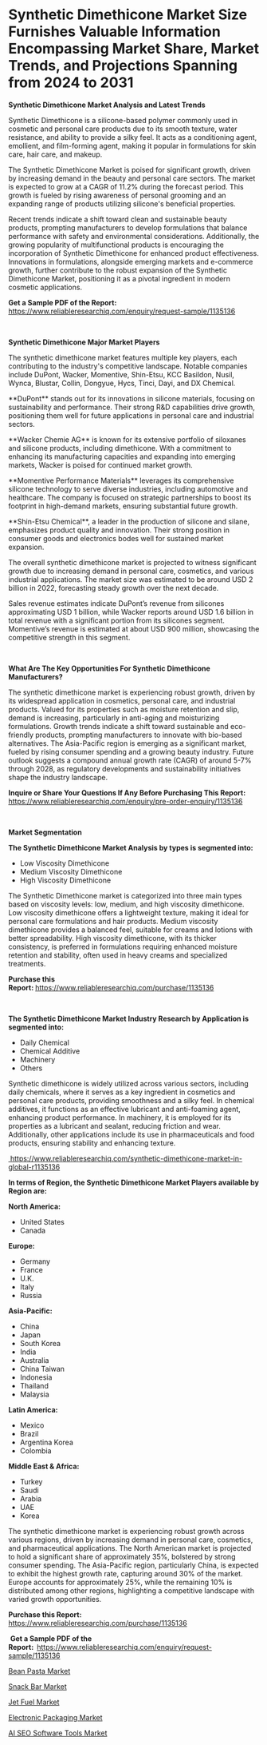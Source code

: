 <p><h1>Synthetic Dimethicone Market Size Furnishes Valuable Information Encompassing Market Share, Market Trends, and Projections Spanning from 2024 to 2031</h1></p><p><strong>Synthetic Dimethicone Market Analysis and Latest Trends</strong></p>
<p><p>Synthetic Dimethicone is a silicone-based polymer commonly used in cosmetic and personal care products due to its smooth texture, water resistance, and ability to provide a silky feel. It acts as a conditioning agent, emollient, and film-forming agent, making it popular in formulations for skin care, hair care, and makeup.</p><p>The Synthetic Dimethicone Market is poised for significant growth, driven by increasing demand in the beauty and personal care sectors. The market is expected to grow at a CAGR of 11.2% during the forecast period. This growth is fueled by rising awareness of personal grooming and an expanding range of products utilizing silicone's beneficial properties.</p><p>Recent trends indicate a shift toward clean and sustainable beauty products, prompting manufacturers to develop formulations that balance performance with safety and environmental considerations. Additionally, the growing popularity of multifunctional products is encouraging the incorporation of Synthetic Dimethicone for enhanced product effectiveness. Innovations in formulations, alongside emerging markets and e-commerce growth, further contribute to the robust expansion of the Synthetic Dimethicone Market, positioning it as a pivotal ingredient in modern cosmetic applications.</p></p>
<p><strong>Get a Sample PDF of the Report:&nbsp;</strong> <a href="https://www.reliableresearchiq.com/enquiry/request-sample/1135136?utm_campaign=114&utm_medium=2&utm_source=Github&utm_content=ia&utm_term=09102024&utm_id=synthetic-dimethicone">https://www.reliableresearchiq.com/enquiry/request-sample/1135136</a></p>
<p>&nbsp;</p>
<p><strong>Synthetic Dimethicone Major Market Players</strong></p>
<p><p>The synthetic dimethicone market features multiple key players, each contributing to the industry's competitive landscape. Notable companies include DuPont, Wacker, Momentive, Shin-Etsu, KCC Basildon, Nusil, Wynca, Blustar, Collin, Dongyue, Hycs, Tinci, Dayi, and DX Chemical.</p><p>**DuPont** stands out for its innovations in silicone materials, focusing on sustainability and performance. Their strong R&D capabilities drive growth, positioning them well for future applications in personal care and industrial sectors.</p><p>**Wacker Chemie AG** is known for its extensive portfolio of siloxanes and silicone products, including dimethicone. With a commitment to enhancing its manufacturing capacities and expanding into emerging markets, Wacker is poised for continued market growth.</p><p>**Momentive Performance Materials** leverages its comprehensive silicone technology to serve diverse industries, including automotive and healthcare. The company is focused on strategic partnerships to boost its footprint in high-demand markets, ensuring substantial future growth.</p><p>**Shin-Etsu Chemical**, a leader in the production of silicone and silane, emphasizes product quality and innovation. Their strong position in consumer goods and electronics bodes well for sustained market expansion.</p><p>The overall synthetic dimethicone market is projected to witness significant growth due to increasing demand in personal care, cosmetics, and various industrial applications. The market size was estimated to be around USD 2 billion in 2022, forecasting steady growth over the next decade.</p><p>Sales revenue estimates indicate DuPont’s revenue from silicones approximating USD 1 billion, while Wacker reports around USD 1.6 billion in total revenue with a significant portion from its silicones segment. Momentive’s revenue is estimated at about USD 900 million, showcasing the competitive strength in this segment.</p></p>
<p>&nbsp;</p>
<p><strong>What Are The Key Opportunities For Synthetic Dimethicone Manufacturers?</strong></p>
<p><p>The synthetic dimethicone market is experiencing robust growth, driven by its widespread application in cosmetics, personal care, and industrial products. Valued for its properties such as moisture retention and slip, demand is increasing, particularly in anti-aging and moisturizing formulations. Growth trends indicate a shift toward sustainable and eco-friendly products, prompting manufacturers to innovate with bio-based alternatives. The Asia-Pacific region is emerging as a significant market, fueled by rising consumer spending and a growing beauty industry. Future outlook suggests a compound annual growth rate (CAGR) of around 5-7% through 2028, as regulatory developments and sustainability initiatives shape the industry landscape.</p></p>
<p><strong>Inquire or Share Your Questions If Any Before Purchasing This Report:</strong> <a href="https://www.reliableresearchiq.com/enquiry/pre-order-enquiry/1135136?utm_campaign=114&utm_medium=2&utm_source=Github&utm_content=ia&utm_term=09102024&utm_id=synthetic-dimethicone">https://www.reliableresearchiq.com/enquiry/pre-order-enquiry/1135136</a></p>
<p>&nbsp;</p>
<p><strong>Market Segmentation</strong></p>
<p><strong>The Synthetic Dimethicone Market Analysis by types is segmented into:</strong></p>
<p><ul><li>Low Viscosity Dimethicone</li><li>Medium Viscosity Dimethicone</li><li>High Viscosity Dimethicone</li></ul></p>
<p><p>The Synthetic Dimethicone market is categorized into three main types based on viscosity levels: low, medium, and high viscosity dimethicone. Low viscosity dimethicone offers a lightweight texture, making it ideal for personal care formulations and hair products. Medium viscosity dimethicone provides a balanced feel, suitable for creams and lotions with better spreadability. High viscosity dimethicone, with its thicker consistency, is preferred in formulations requiring enhanced moisture retention and stability, often used in heavy creams and specialized treatments.</p></p>
<p><strong>Purchase this Report:&nbsp;</strong><a href="https://www.reliableresearchiq.com/purchase/1135136?utm_campaign=114&utm_medium=2&utm_source=Github&utm_content=ia&utm_term=09102024&utm_id=synthetic-dimethicone">https://www.reliableresearchiq.com/purchase/1135136</a></p>
<p>&nbsp;</p>
<p><strong>The Synthetic Dimethicone Market Industry Research by Application is segmented into:</strong></p>
<p><ul><li>Daily Chemical</li><li>Chemical Additive</li><li>Machinery</li><li>Others</li></ul></p>
<p><p>Synthetic dimethicone is widely utilized across various sectors, including daily chemicals, where it serves as a key ingredient in cosmetics and personal care products, providing smoothness and a silky feel. In chemical additives, it functions as an effective lubricant and anti-foaming agent, enhancing product performance. In machinery, it is employed for its properties as a lubricant and sealant, reducing friction and wear. Additionally, other applications include its use in pharmaceuticals and food products, ensuring stability and enhancing texture.</p></p>
<p><a href="https://www.reliableresearchiq.com/synthetic-dimethicone-market-in-global-r1135136?utm_campaign=114&utm_medium=2&utm_source=Github&utm_content=ia&utm_term=09102024&utm_id=synthetic-dimethicone">&nbsp;https://www.reliableresearchiq.com/synthetic-dimethicone-market-in-global-r1135136</a></p>
<p><strong>In terms of Region, the Synthetic Dimethicone Market Players available by Region are:</strong></p>
<p>
    <p> <strong> North America: </strong>
        <ul>
            <li>United States</li>
            <li>Canada</li>
        </ul>
        </p> 
    <p> <strong> Europe: </strong>
        <ul>
            <li>Germany</li>
            <li>France</li>
            <li>U.K.</li>
            <li>Italy</li>
            <li>Russia</li>
        </ul>
        </p> 
    <p> <strong> Asia-Pacific: </strong>
        <ul>
            <li>China</li>
            <li>Japan</li>
            <li>South Korea</li>
            <li>India</li>
            <li>Australia</li>
            <li>China Taiwan</li>
            <li>Indonesia</li>
            <li>Thailand</li>
            <li>Malaysia</li>
        </ul>
        </p> 
    <p> <strong> Latin America: </strong>
        <ul>
            <li>Mexico</li>
            <li>Brazil</li>
            <li>Argentina Korea</li>
            <li>Colombia</li>
        </ul>
        </p> 
    <p> <strong> Middle East & Africa: </strong>
        <ul>
            <li>Turkey</li>
            <li>Saudi</li>
            <li>Arabia</li>
            <li>UAE</li>
            <li>Korea</li>
        </ul>
    </p>
    </p>
<p><p>The synthetic dimethicone market is experiencing robust growth across various regions, driven by increasing demand in personal care, cosmetics, and pharmaceutical applications. The North American market is projected to hold a significant share of approximately 35%, bolstered by strong consumer spending. The Asia-Pacific region, particularly China, is expected to exhibit the highest growth rate, capturing around 30% of the market. Europe accounts for approximately 25%, while the remaining 10% is distributed among other regions, highlighting a competitive landscape with varied growth opportunities.</p></p>
<p><strong>Purchase this Report: </strong><a href="https://www.reliableresearchiq.com/purchase/1135136?utm_campaign=114&utm_medium=2&utm_source=Github&utm_content=ia&utm_term=09102024&utm_id=synthetic-dimethicone">https://www.reliableresearchiq.com/purchase/1135136</a></p>
<p>&nbsp;<strong>Get a Sample PDF of the Report:&nbsp;&nbsp;</strong><a href="https://www.reliableresearchiq.com/enquiry/request-sample/1135136?utm_campaign=114&utm_medium=2&utm_source=Github&utm_content=ia&utm_term=09102024&utm_id=synthetic-dimethicone">https://www.reliableresearchiq.com/enquiry/request-sample/1135136</a></p>
<p><strong></strong></p>
<p><p><a href="https://issuu.com/reportprime-2/docs/bean-pasta-market-size-2030.pptx_a7bfb685ae0a77?utm_campaign=114&utm_medium=2&utm_source=Github&utm_content=ia&utm_term=09102024&utm_id=synthetic-dimethicone">Bean Pasta Market</a></p><p><a href="https://issuu.com/reportprime-2/docs/snack-bar-market-size-2030.pptx_8fd4fa7153280b?utm_campaign=114&utm_medium=2&utm_source=Github&utm_content=ia&utm_term=09102024&utm_id=synthetic-dimethicone">Snack Bar Market</a></p><p><a href="https://www.linkedin.com/pulse/mapping-jet-fuel-market-trends-challenges-breakthroughs-2024-nkgzf?utm_campaign=114&utm_medium=2&utm_source=Github&utm_content=ia&utm_term=09102024&utm_id=synthetic-dimethicone">Jet Fuel Market</a></p><p><a href="https://www.linkedin.com/pulse/global-electronic-packaging-market-landscape-future-trends-lwnzf?utm_campaign=114&utm_medium=2&utm_source=Github&utm_content=ia&utm_term=09102024&utm_id=synthetic-dimethicone">Electronic Packaging Market</a></p><p><a href="https://github.com/isbel3opkkem/Market-Research-Report-List-1/blob/main/ai-seo-software-tools-market.md?utm_campaign=114&utm_medium=2&utm_source=Github&utm_content=ia&utm_term=09102024&utm_id=synthetic-dimethicone">AI SEO Software Tools Market</a></p></p>